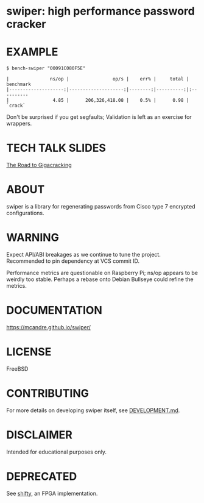 # swiper: high performance password cracker

# EXAMPLE

```console
$ bench-swiper "00091C080F5E"

|               ns/op |                op/s |    err% |     total | benchmark
|--------------------:|--------------------:|--------:|----------:|:----------
|                4.85 |      206,326,418.08 |    0.5% |      0.98 | `crack`
```

Don't be surprised if you get segfaults; Validation is left as an exercise for wrappers.

# TECH TALK SLIDES

[The Road to Gigacracking](https://app.box.com/s/w5n4h9gxhgdzo85e5zvlv1w0e71y2ti3)

# ABOUT

swiper is a library for regenerating passwords from Cisco type 7 encrypted configurations.

# WARNING

Expect API/ABI breakages as we continue to tune the project. Recommended to pin dependency at VCS commit ID.

Performance metrics are questionable on Raspberry Pi; ns/op appears to be weirdly too stable. Perhaps a rebase onto Debian Bullseye could refine the metrics.

# DOCUMENTATION

https://mcandre.github.io/swiper/

# LICENSE

FreeBSD

# CONTRIBUTING

For more details on developing swiper itself, see [DEVELOPMENT.md](DEVELOPMENT.md).

# DISCLAIMER

Intended for educational purposes only.

# DEPRECATED

See [shifty](https://github.com/mcandre/shifty), an FPGA implementation.
